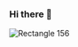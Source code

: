 ### Hi there 👋
![Rectangle 156](https://github.com/madhujamitra/MadhujaMitra/assets/44411291/369aea82-b081-4ab0-8d97-f336bbf7c2f8)

<!--
**madhujamitra/MadhujaMitra** is a ✨ _special_ ✨ repository because its `README.md` (this file) appears on your GitHub profile.

Here are some ideas to get you started:

- 🔭 I’m currently working on ...
- 🌱 I’m currently learning ...
- 👯 I’m looking to collaborate on ...
- 🤔 I’m looking for help with ...
- 💬 Ask me about ...
- 📫 How to reach me: ...
- 😄 Pronouns: ...
- ⚡ Fun fact: ...
-->
